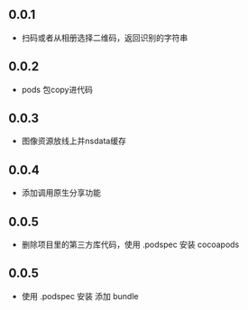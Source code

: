 ## 0.0.1

* 扫码或者从相册选择二维码，返回识别的字符串

## 0.0.2

* pods 包copy进代码

## 0.0.3

* 图像资源放线上并nsdata缓存

## 0.0.4

* 添加调用原生分享功能

## 0.0.5

* 删除项目里的第三方库代码，使用 .podspec 安装 cocoapods

## 0.0.5

* 使用 .podspec 安装 添加 bundle
